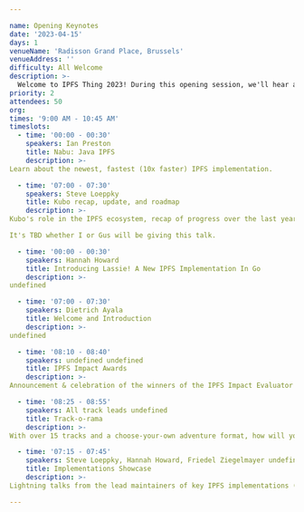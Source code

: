 ```yaml
---

name: Opening Keynotes
date: '2023-04-15'
days: 1
venueName: 'Radisson Grand Place, Brussels'
venueAddress: ''
difficulty: All Welcome
description: >-
  Welcome to IPFS Thing 2023! During this opening session, we'll hear an overview of the latest implementations, tools, and advancements across the world of IPFS, and celebrate the winners of the IPFS Impact Grants Round 2. We'll also go over what to expect from the next 5 days.
priority: 2
attendees: 50
org: 
times: '9:00 AM - 10:45 AM'
timeslots:
  - time: '00:00 - 00:30'
    speakers: Ian Preston
    title: Nabu: Java IPFS
    description: >-
Learn about the newest, fastest (10x faster) IPFS implementation. 

  - time: '07:00 - 07:30'
    speakers: Steve Loeppky
    title: Kubo recap, update, and roadmap
    description: >-
Kubo's role in the IPFS ecosystem, recap of progress over the last year, and plans for the future.

It's TBD whether I or Gus will be giving this talk.

  - time: '00:00 - 00:30'
    speakers: Hannah Howard
    title: Introducing Lassie! A New IPFS Implementation In Go
    description: >-
undefined

  - time: '07:00 - 07:30'
    speakers: Dietrich Ayala
    title: Welcome and Introduction
    description: >-
undefined

  - time: '08:10 - 08:40'
    speakers: undefined undefined
    title: IPFS Impact Awards
    description: >-
Announcement & celebration of the winners of the IPFS Impact Evaluator Awards Round 2, selected through the open impact evaluator process.

  - time: '08:25 - 08:55'
    speakers: All track leads undefined
    title: Track-o-rama
    description: >-
With over 15 tracks and a choose-your-own adventure format, how will you choose? In this session, track leads will give a 60-second pitch for why EVERYONE should come to their track.

  - time: '07:15 - 07:45'
    speakers: Steve Loeppky, Hannah Howard, Friedel Ziegelmayer undefined
    title: Implementations Showcase
    description: >-
Lightning talks from the lead maintainers of key IPFS implementations (Kubo, Lassie, Iroh, and more) on the current state and future of each, followed by a short panel discussion on what's needed most and the challenges of implementation and maintainership.

---
```

